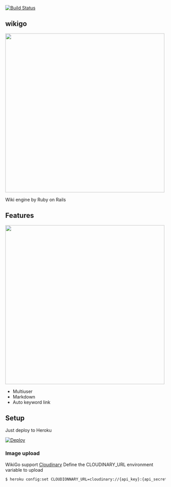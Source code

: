 [![Build Status](https://travis-ci.org/toyoshi/wikigo.svg?branch=master)](https://travis-ci.org/toyoshi/wikigo)

## wikigo

<img src='https://cloud.githubusercontent.com/assets/188394/19829766/528c7046-9e25-11e6-9271-0fa6916b770b.png' width='500'>

Wiki engine by Ruby on Rails

## Features

<img src='https://cloud.githubusercontent.com/assets/188394/19829747/d9d0b680-9e24-11e6-9d1d-40e20604f170.png' width='500'>

- Multiuser
- Markdown
- Auto keyword link

## Setup

Just deploy to Heroku

[![Deploy](https://www.herokucdn.com/deploy/button.png)](https://heroku.com/deploy)

### Image upload

WikiGo support [Cloudinary](http://cloudinary.com/ )
Define the CLOUDINARY_URL environment variable to upload

```bash
$ heroku config:set CLOUDIONNARY_URL=cloudinary://{api_key}:{api_secret}@{cloud_name}
```
